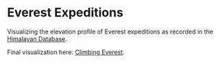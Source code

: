 # Everest Expeditions
Visualizing the elevation profile of Everest expeditions as recorded in the [Himalayan Database](https://himalayandatabase.com/).

Final visualization here: [Climbing Everest](https://www.karlahernandez.com/art-w-code/climbing-everest).
